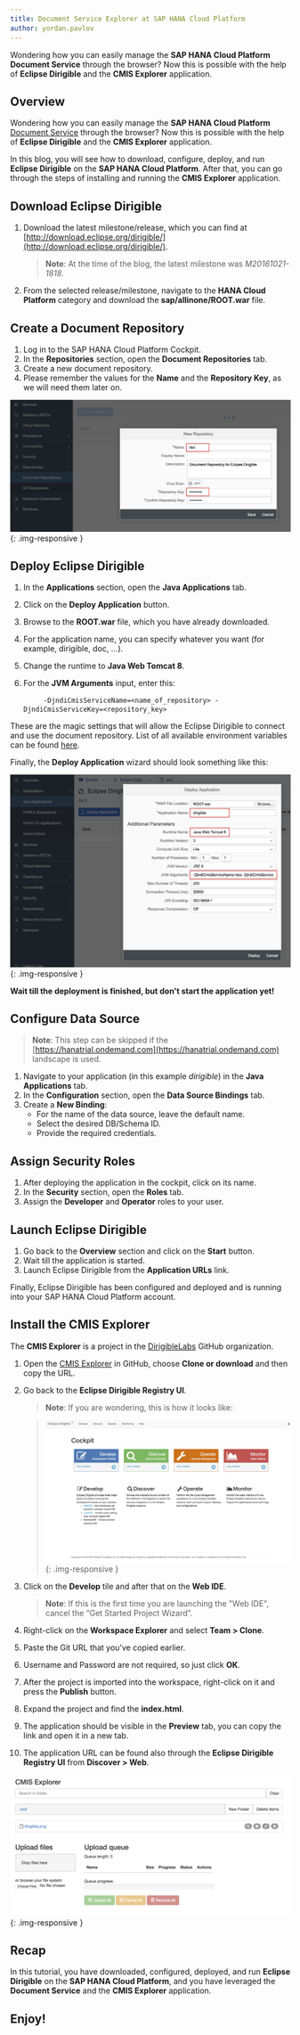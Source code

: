 ```yaml
---
title: Document Service Explorer at SAP HANA Cloud Platform
author: yordan.pavlov
---
```



Wondering how you can easily manage the **SAP HANA Cloud Platform Document Service** through the browser? Now this is possible with the help of **Eclipse Dirigible** and the **CMIS Explorer** application.

## Overview

Wondering how you can easily manage the **SAP HANA Cloud Platform** [Document Service](https://help.hana.ondemand.com/help/frameset.htm?e60b7e45bb57101487a881c7c5487778.html) through the browser? Now this is possible with the help of **Eclipse Dirigible** and the **CMIS Explorer** application.

In this blog, you will see how to download, configure, deploy, and run **Eclipse Dirigible** on the **SAP HANA Cloud Platform**. After that, you can go through the steps of installing and running the **CMIS Explorer** application.

## Download Eclipse Dirigible

1. Download the latest milestone/release, which you can find at [http://download.eclipse.org/dirigible/](http://download.eclipse.org/dirigible/).

   >**Note**: At the time of the blog, the latest milestone was *M20161021-1818*.

2. From the selected release/milestone, navigate to the **HANA Cloud Platform** category and download the **sap/allinone/ROOT.war** file.

## Create a Document Repository

1. Log in to the SAP HANA Cloud Platform Cockpit.
2. In the **Repositories** section, open the **Document Repositories** tab.
3. Create a new document repository.
4. Please remember the values for the **Name** and the **Repository Key**, as we will need them later on.

![Create a Document Repository](/img/posts/20161103-0/1-create-document-repository.png){: .img-responsive }

## Deploy Eclipse Dirigible

1. In the **Applications** section, open the **Java Applications** tab.
2. Click on the **Deploy Application** button.
3. Browse to the **ROOT.war** file, which you have already downloaded.
4. For the application name, you can specify whatever you want (for example, dirigible, doc, …).
5. Change the runtime to **Java Web Tomcat 8**.
6. For the **JVM Arguments** input, enter this:
			
			-DjndiCmisServiceName=<name_of_repository> -DjndiCmisServiceKey=<repository_key>

These are the magic settings that will allow the Eclipse Dirigible to connect and use the document repository. List of all available environment variables can be found [here](www.dirigible.io/help/setup_env_vars.html).

Finally, the **Deploy Application** wizard should look something like this:

![Deploy Application](/img/posts/20161103-0/2-deploy-application.png){: .img-responsive }

**Wait till the deployment is finished, but don't start the application yet!**

## Configure Data Source

>**Note**: This step can be skipped if the [https://hanatrial.ondemand.com](https://hanatrial.ondemand.com) landscape is used.

1. Navigate to your application (in this example *dirigible*) in the **Java Applications** tab.
2. In the **Configuration** section, open the **Data Source Bindings** tab.
3. Create a **New Binding**:
	* For the name of the data source, leave the default name.
	* Select the desired DB/Schema ID.
	* Provide the required credentials.

## Assign Security Roles

1. After deploying the application in the cockpit, click on its name.
2. In the **Security** section, open the **Roles** tab.
3. Assign the **Developer** and **Operator** roles to your user.

## Launch Eclipse Dirigible

1. Go back to the **Overview** section and click on the **Start** button.
2. Wait till the application is started.
3. Launch Eclipse Dirigible from the **Application URLs** link.

Finally, Eclipse Dirigible has been configured and deployed and is running into your SAP HANA Cloud Platform account.

## Install the CMIS Explorer

The **CMIS Explorer** is a project in the [DirigibleLabs](github.com/dirigiblelabs) GitHub organization.

1. Open the [CMIS Explorer](https://github.com/dirigiblelabs/sample_cmis_explorer) in GitHub, choose **Clone or download** and then copy the URL.
2. Go back to the **Eclipse Dirigible Registry UI**.

   >**Note**: If you are wondering, this is how it looks like:

   >![Registry UI](/img/posts/20161103-0/3-registry-ui.png){: .img-responsive }

3. Click on the **Develop** tile and after that on the **Web IDE**.

   >**Note**: If this is the first time you are launching the "Web IDE", cancel the “Get Started Project Wizard”.

4. Right-click on the **Workspace Explorer** and select **Team > Clone**.
5. Paste the Git URL that you’ve copied earlier.
6. Username and Password are not required, so just click **OK**.
7. After the project is imported into the workspace, right-click on it and press the **Publish** button.
8. Expand the project and find the **index.html**.
9. The application should be visible in the **Preview** tab, you can copy the link and open it in a new tab.
10. The application URL can be found also through the **Eclipse Dirigible Registry UI** from **Discover > Web**.

![Registry UI](/img/posts/20161103-0/4-cmis-explorer.png){: .img-responsive }

## Recap

In this tutorial, you have downloaded, configured, deployed, and run **Eclipse Dirigible** on the **SAP HANA Cloud Platform**, and you have leveraged the **Document Service** and the **CMIS Explorer** application.

## Enjoy!
